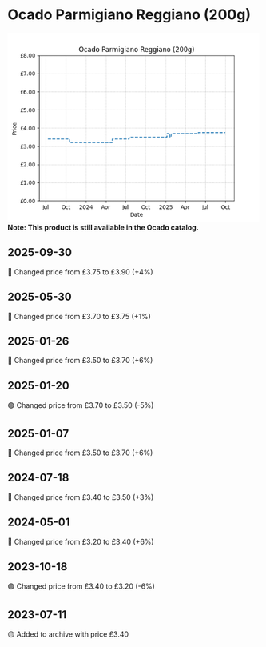 # Ocado Parmigiano Reggiano (200g)
![](charts/product-57272011.png)
**Note: This product is still available in the Ocado catalog.**
## 2025-09-30
🔴 Changed price from £3.75 to £3.90 (+4%)
## 2025-05-30
🔴 Changed price from £3.70 to £3.75 (+1%)
## 2025-01-26
🔴 Changed price from £3.50 to £3.70 (+6%)
## 2025-01-20
🟢 Changed price from £3.70 to £3.50 (-5%)
## 2025-01-07
🔴 Changed price from £3.50 to £3.70 (+6%)
## 2024-07-18
🔴 Changed price from £3.40 to £3.50 (+3%)
## 2024-05-01
🔴 Changed price from £3.20 to £3.40 (+6%)
## 2023-10-18
🟢 Changed price from £3.40 to £3.20 (-6%)
## 2023-07-11
🟡 Added to archive with price £3.40